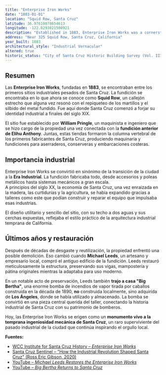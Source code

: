 ```yaml
---
title: "Enterprise Iron Works"
date: "1883-01-01"
location: "Squid Row, Santa Cruz"
latitude: 36.97610078654613
longitude: -122.0293021500921
description: "Established in 1883, Enterprise Iron Works was a cornerstone of Santa Cruz industry. The foundry produced essential metalwork for local mills, canneries, and maritime industries and later became a landmark restored by Michael Leeds."
address: "Near 325 Squid Row, Santa Cruz, California"
year_built: 1883
architectural_style: "Industrial Vernacular"
altered: true
historic_status: "City of Santa Cruz Historic Building Survey (Vol. III, APN 005-152-06)"
---
```


## Resumen

Las **Enterprise Iron Works**, fundadas en **1883**, se encontraban entre los primeros sitios industriales pesados de Santa Cruz. La fundición se encontraba en lo que ahora se conoce como **Squid Row**, un callejón estrecho que alguna vez resonó con el repiqueteo de los martillos y el silbido del metal fundido. Fue aquí donde Santa Cruz comenzó a forjar su identidad industrial a finales del siglo XIX.

El sitio fue establecido por **William Pringle**, un maquinista e ingeniero que se hizo cargo de la propiedad una vez conectada con la **fundición anterior de Elihu Anthony**. Juntas, estas tiendas formaron la columna vertebral de los primeros fabricantes de Santa Cruz, produciendo maquinaria y fundiciones para aserraderos, conserveras y embarcaciones costeras.

## Importancia industrial

Enterprise Iron Works se convirtió en sinónimo de la transición de la ciudad a la **Era Industrial**. La fundición fabricaba todo, desde accesorios y poleas metálicos hasta sistemas mecánicos a gran escala.  
A principios del siglo XX, la economía de Santa Cruz, una vez enraizada en la madera, las curtidurías y la agricultura, se había expandido gracias a talleres como este que podían construir y reparar el equipo que impulsaba esas industrias.

El diseño utilitario y sencillo del sitio, con su techo a dos aguas y sus cerchas expuestas, reflejaba el estilo práctico de la arquitectura industrial temprana de California.

## Últimos años y restauración

Después de décadas de desgaste y reutilización, la propiedad enfrentó una posible demolición. Eso cambió cuando **Michael Leeds**, un artesano y empresario local, compró el antiguo edificio de la fundición. Leeds restauró meticulosamente la estructura, preservando sus vigas, mampostería y pátina originales mientras la adaptaba para uso moderno.

En un notable acto de preservación, Leeds también **trajo a casa "Big Bertha"**, una enorme bomba de incendios de vapor tirada por caballos construida en la década de 1890, **no** construida localmente, sino adquirida de **Los Ángeles**, donde se había utilizado y almacenado. La bomba se convirtió en una pieza central querida del taller, conectando la historia industrial de Santa Cruz con su patrimonio de bomberos.

Hoy, las Enterprise Iron Works se erigen como un **monumento vivo a la temprana ingeniosidad mecánica de Santa Cruz**, un raro superviviente del pasado industrial de la ciudad que continúa inspirando el orgullo local.

**Fuentes:**  
- [WCC Institute for Santa Cruz History – *Enterprise Iron Works*](https://www.wccinsc.com/mediawiki/Enterprise_Iron_Works)  
- [Santa Cruz Sentinel – "How the Industrial Revolution Shaped Santa Cruz" (Ross Eric Gibson, 2020)](https://www.santacruzsentinel.com/2020/09/20/how-the-industrial-revolution-shaped-santa-cruz-ross-eric-gibson/)  
- [YouTube – *Michael Leeds Restores the Enterprise Iron Works*](https://www.youtube.com/watch?v=UnbqJjCNb3w)  
- [YouTube – *Big Bertha Returns to Santa Cruz*](https://www.youtube.com/watch?v=1CKphdiwlEo)